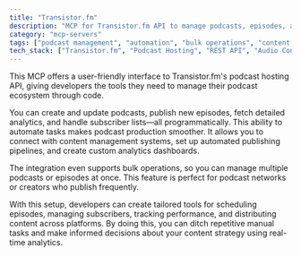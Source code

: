 ```yaml
---
title: "Transistor.fm"
description: "MCP for Transistor.fm API to manage podcasts, episodes, analytics, and subscribers for workflow automation."
category: "mcp-servers"
tags: ["podcast management", "automation", "bulk operations", "content distribution", "real-time analytics"]
tech_stack: ["Transistor.fm", "Podcast Hosting", "REST API", "Audio Content", "Analytics", "Content Management Systems"]
---
```


This MCP offers a user-friendly interface to Transistor.fm's podcast hosting API, giving developers the tools they need to manage their podcast ecosystem through code.

You can create and update podcasts, publish new episodes, fetch detailed analytics, and handle subscriber lists—all programmatically. This ability to automate tasks makes podcast production smoother. It allows you to connect with content management systems, set up automated publishing pipelines, and create custom analytics dashboards.

The integration even supports bulk operations, so you can manage multiple podcasts or episodes at once. This feature is perfect for podcast networks or creators who publish frequently.

With this setup, developers can create tailored tools for scheduling episodes, managing subscribers, tracking performance, and distributing content across platforms. By doing this, you can ditch repetitive manual tasks and make informed decisions about your content strategy using real-time analytics.